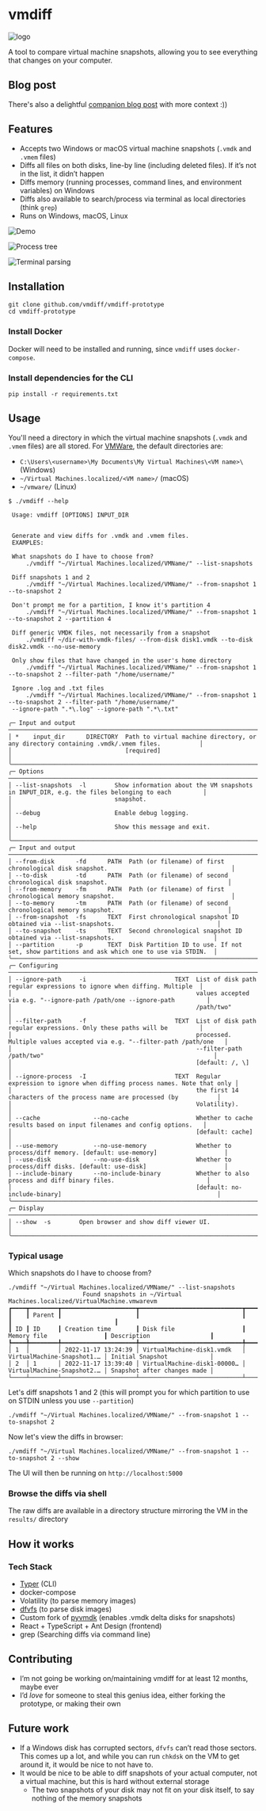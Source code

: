# vmdiff

![logo](https://community.atlassian.com/t5/image/serverpage/image-id/250140i6BA42D04B2F49CE1/image-dimensions/280x210?v=v2)

A tool to compare virtual machine snapshots, allowing you to see everything that changes on your computer.

## Blog post
There's also a delightful [companion blog post](https://community.atlassian.com/t5/Trust-Security-articles/Introducing-vmdiff-a-tool-to-find-everything-that-changes-on/ba-p/2321969) with more context :))

## Features

* Accepts two Windows or macOS virtual machine snapshots (`.vmdk` and `.vmem` files)
* Diffs all files on both disks, line-by line (including deleted files). If it’s not in the list, it didn’t happen
* Diffs memory (running processes, command lines, and environment variables) on Windows
* Diffs also available to search/process via terminal as local directories (think `grep`)
* Runs on Windows, macOS, Linux

![Demo](https://community.atlassian.com/t5/image/serverpage/image-id/250126i9D3D94314406622B/image-dimensions/749x376?v=v2)

![Process tree](https://community.atlassian.com/t5/image/serverpage/image-id/250138iB53029B9F025028D/image-size/large?v=v2&px=999)

![Terminal parsing](https://community.atlassian.com/t5/image/serverpage/image-id/250129i6BE4A67E932C3C34/image-size/large?v=v2&px=999)

## Installation

```shell
git clone github.com/vmdiff/vmdiff-prototype
cd vmdiff-prototype
```

### Install Docker

Docker will need to be installed and running, since `vmdiff` uses `docker-compose`.

### Install dependencies for the CLI

```shell
pip install -r requirements.txt
```

## Usage

You'll need a directory in which the virtual machine snapshots (`.vmdk` and `.vmem` files) are all stored.
For [VMWare](https://kb.vmware.com/s/article/1003880), the default directories are:

* `C:\Users\<username>\My Documents\My Virtual Machines\<VM name>\` (Windows)
* `~/Virtual Machines.localized/<VM name>/` (macOS)
* `~/vmware/` (Linux)

```shell
$ ./vmdiff --help
                                                                                                                              
 Usage: vmdiff [OPTIONS] INPUT_DIR                                                                                            
                                                                                                                              
                                                                                                                              
 Generate and view diffs for .vmdk and .vmem files.                                                                           
 EXAMPLES:                                                                                                                    
                                                                                                                              
 What snapshots do I have to choose from?                                                                                     
     ./vmdiff "~/Virtual Machines.localized/VMName/" --list-snapshots                                                         
                                                                                                                              
 Diff snapshots 1 and 2                                                                                                       
     ./vmdiff "~/Virtual Machines.localized/VMName/" --from-snapshot 1 --to-snapshot 2                                        
                                                                                                                              
 Don't prompt me for a partition, I know it's partition 4                                                                     
     ./vmdiff "~/Virtual Machines.localized/VMName/" --from-snapshot 1 --to-snapshot 2 --partition 4                          
                                                                                                                              
 Diff generic VMDK files, not necessarily from a snapshot                                                                     
     ./vmdiff ~/dir-with-vmdk-files/ --from-disk disk1.vmdk --to-disk disk2.vmdk --no-use-memory                              
                                                                                                                              
 Only show files that have changed in the user's home directory                                                               
     ./vmdiff "~/Virtual Machines.localized/VMName/" --from-snapshot 1 --to-snapshot 2 --filter-path "/home/username/"        
                                                                                                                              
 Ignore .log and .txt files                                                                                                   
     ./vmdiff "~/Virtual Machines.localized/VMName/" --from-snapshot 1 --to-snapshot 2 --filter-path "/home/username/"        
 --ignore-path ".*\.log" --ignore-path ".*\.txt"                                                                              
                                                                                                                              
╭─ Input and output ─────────────────────────────────────────────────────────────────────────────────────────────────────────╮
│ *    input_dir      DIRECTORY  Path to virtual machine directory, or any directory containing .vmdk/.vmem files.           │
│                                [required]                                                                                  │
╰────────────────────────────────────────────────────────────────────────────────────────────────────────────────────────────╯
╭─ Options ──────────────────────────────────────────────────────────────────────────────────────────────────────────────────╮
│ --list-snapshots  -l        Show information about the VM snapshots in INPUT_DIR, e.g. the files belonging to each         │
│                             snapshot.                                                                                      │
│ --debug                     Enable debug logging.                                                                          │
│ --help                      Show this message and exit.                                                                    │
╰────────────────────────────────────────────────────────────────────────────────────────────────────────────────────────────╯
╭─ Input and output ─────────────────────────────────────────────────────────────────────────────────────────────────────────╮
│ --from-disk      -fd      PATH  Path (or filename) of first chronological disk snapshot.                                   │
│ --to-disk        -td      PATH  Path (or filename) of second chronological disk snapshot.                                  │
│ --from-memory    -fm      PATH  Path (or filename) of first chronological memory snapshot.                                 │
│ --to-memory      -tm      PATH  Path (or filename) of second chronological memory snapshot.                                │
│ --from-snapshot  -fs      TEXT  First chronological snapshot ID obtained via --list-snapshots.                             │
│ --to-snapshot    -ts      TEXT  Second chronological snapshot ID obtained via --list-snapshots.                            │
│ --partition      -p       TEXT  Disk Partition ID to use. If not set, show partitions and ask which one to use via STDIN.  │
╰────────────────────────────────────────────────────────────────────────────────────────────────────────────────────────────╯
╭─ Configuring ──────────────────────────────────────────────────────────────────────────────────────────────────────────────╮
│ --ignore-path     -i                         TEXT  List of disk path regular expressions to ignore when diffing. Multiple  │
│                                                    values accepted via e.g. "--ignore-path /path/one --ignore-path         │
│                                                    /path/two"                                                              │
│ --filter-path     -f                         TEXT  List of disk path regular expressions. Only these paths will be         │
│                                                    processed. Multiple values accepted via e.g. "--filter-path /path/one   │
│                                                    --filter-path /path/two"                                                │
│                                                    [default: /, \]                                                         │
│ --ignore-process  -I                         TEXT  Regular expression to ignore when diffing process names. Note that only │
│                                                    the first 14 characters of the process name are processed (by           │
│                                                    Volatility).                                                            │
│ --cache               --no-cache                   Whether to cache results based on input filenames and config options.   │
│                                                    [default: cache]                                                        │
│ --use-memory          --no-use-memory              Whether to process/diff memory. [default: use-memory]                   │
│ --use-disk            --no-use-disk                Whether to process/diff disks. [default: use-disk]                      │
│ --include-binary      --no-include-binary          Whether to also process and diff binary files.                          │
│                                                    [default: no-include-binary]                                            │
╰────────────────────────────────────────────────────────────────────────────────────────────────────────────────────────────╯
╭─ Display ──────────────────────────────────────────────────────────────────────────────────────────────────────────────────╮
│ --show  -s        Open browser and show diff viewer UI.                                                                    │
╰────────────────────────────────────────────────────────────────────────────────────────────────────────────────────────────╯
```

### Typical usage

Which snapshots do I have to choose from?

```shell
./vmdiff "~/Virtual Machines.localized/VMName/" --list-snapshots
                     Found snapshots in ~/Virtual Machines.localized/VirtualMachine.vmwarevm
┏━━━━┳━━━━━━━━┳━━━━━━━━━━━━━━━━━━━━━┳━━━━━━━━━━━━━━━━━━━━━━━━━━━━━┳━━━━━━━━━━━━━━━━━━━━━━━━━━━━┳━━━━━━━━━━━━━━━━━━━━━━━━━━━━━┓
┃    ┃ Parent ┃                     ┃                             ┃                            ┃                             ┃
┃ ID ┃ ID     ┃ Creation time       ┃ Disk file                   ┃ Memory file                ┃ Description                 ┃
┡━━━━╇━━━━━━━━╇━━━━━━━━━━━━━━━━━━━━━╇━━━━━━━━━━━━━━━━━━━━━━━━━━━━━╇━━━━━━━━━━━━━━━━━━━━━━━━━━━━╇━━━━━━━━━━━━━━━━━━━━━━━━━━━━━┩
│ 1  │        │ 2022-11-17 13:24:39 │ VirtualMachine-disk1.vmdk   │ VirtualMachine-Snapshot1.… │ Initial Snapshot            │
│ 2  │ 1      │ 2022-11-17 13:39:40 │ VirtualMachine-disk1-00000… │ VirtualMachine-Snapshot2.… │ Snapshot after changes made │
└────┴────────┴─────────────────────┴─────────────────────────────┴────────────────────────────┴─────────────────────────────┘
```

Let's diff snapshots 1 and 2 (this will prompt you for which partition to use on STDIN unless you use `--partition`)

```shell
./vmdiff "~/Virtual Machines.localized/VMName/" --from-snapshot 1 --to-snapshot 2
```

Now let's view the diffs in browser:

```shell
./vmdiff "~/Virtual Machines.localized/VMName/" --from-snapshot 1 --to-snapshot 2 --show
```

The UI will then be running on `http://localhost:5000`

### Browse the diffs via shell

The raw diffs are available in a directory structure mirroring the VM in the `results/` directory

## How it works

### Tech Stack

* [Typer](https://typer.tiangolo.com/) (CLI)
* docker-compose
* Volatility (to parse memory images)
* [dfvfs](https://github.com/log2timeline/dfvfs) (to parse disk images)
* Custom fork of [pyvmdk](https://github.com/libyal/libvmdk) (enables .vmdk delta disks for snapshots)
* React + TypeScript + Ant Design (frontend)
* grep (Searching diffs via command line)

## Contributing

* I’m not going be working on/maintaining vmdiff for at least 12 months, maybe ever
* I’d _love_ for someone to steal this genius idea, either forking the prototype, or making their own

## Future work

* If a Windows disk has corrupted sectors, `dfvfs` can’t read those sectors. This comes up a lot, and while you can run `chkdsk` on the VM to get around it, it would be nice to not have to.
* It would be nice to be able to diff snapshots of your actual computer, not a virtual machine, but this is hard without external storage
  * The two snapshots of your disk may not fit on your disk itself, to say nothing of the memory snapshots

